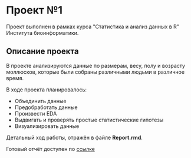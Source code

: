 # Проект №1

Проект выполнен в рамках курса  "Cтатистика и анализ данных в R" Института биоинформатики.

## Описание проекта

В проекте анализируются данные по размерам, весу, полу и возрасту моллюсков, которые были собраны различными людьми в различное время.

В ходе проекта планировалось:

* Объединить данные
* Предобработать данные
* Произвести EDA
* Выдвигать и проверять простые статистические гипотезы
* Визуализировать данные

Детальный ход работы, отражён в файле **Report.rmd**.

Готовый отчёт доступен по [ссылке]( https://krglkvrmn.github.io/BI_Stat_2020/)
